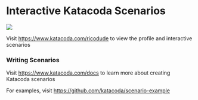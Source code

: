# Interactive Katacoda Scenarios

[![](http://shields.katacoda.com/katacoda/ricodude/count.svg)](https://www.katacoda.com/ricodude "Get your profile on Katacoda.com")

Visit https://www.katacoda.com/ricodude to view the profile and interactive scenarios

### Writing Scenarios
Visit https://www.katacoda.com/docs to learn more about creating Katacoda scenarios

For examples, visit https://github.com/katacoda/scenario-example
